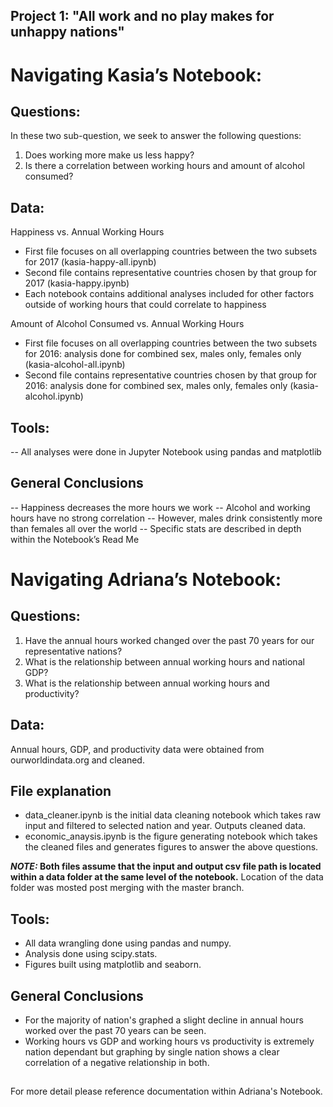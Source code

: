 ## Project 1: "All work and no play makes for unhappy nations"

# **Navigating Kasia’s Notebook:** 

## Questions: 
In these two sub-question, we seek to answer the following questions: 
1) Does working more make us less happy? 
2) Is there a correlation between working hours and amount of alcohol consumed?

## Data: 
Happiness vs. Annual Working Hours 
- First file focuses on all overlapping countries between the two subsets for 2017 (kasia-happy-all.ipynb)
- Second file contains representative countries chosen by that group for 2017  (kasia-happy.ipynb)
- Each notebook contains additional analyses included for other factors outside of working hours that could correlate to happiness 

Amount of Alcohol Consumed vs. Annual Working Hours 
- First file focuses on all overlapping countries between the two subsets for 2016: analysis done for combined sex, males only, females only (kasia-alcohol-all.ipynb) 
- Second file contains representative countries chosen by that group for 2016: analysis done for combined sex, males only, females only (kasia-alcohol.ipynb)

## Tools: 
-- All analyses were done in Jupyter Notebook using pandas and matplotlib  

## General Conclusions
-- Happiness decreases the more hours we work 
-- Alcohol and working hours have no strong correlation 
-- However, males drink consistently more than females all over the world 
-- Specific stats are described in depth within the Notebook’s Read Me 

# **Navigating Adriana’s Notebook:**

## Questions: 
1. Have the annual hours worked changed over the past 70 years for our representative nations?
2. What is the relationship between annual working hours and national GDP?
3. What is the relationship between annual working hours and productivity?

## Data: 
Annual hours, GDP, and productivity data were obtained from ourworldindata.org and cleaned.

## File explanation
- data_cleaner.ipynb is the initial data cleaning notebook which takes raw input and filtered to selected nation and year. Outputs cleaned data.
- economic_anaysis.ipynb is the figure generating notebook which takes the cleaned files and generates figures to answer the above questions.

**_NOTE:_ Both files assume that the input and output csv file path is located within a data folder at the same level of the notebook.**
Location of the data folder was mosted post merging with the master branch. 

## Tools: 
- All data wrangling done using pandas and numpy. 
- Analysis done using scipy.stats.
- Figures built using matplotlib and seaborn.

## General Conclusions
- For the majority of nation's graphed a slight decline in annual hours worked over the past 70 years can be seen.
- Working hours vs GDP and working hours vs productivity is extremely nation dependant but graphing by single nation shows a clear correlation of a negative relationship in both.

##
For more detail please reference documentation within Adriana's Notebook.


